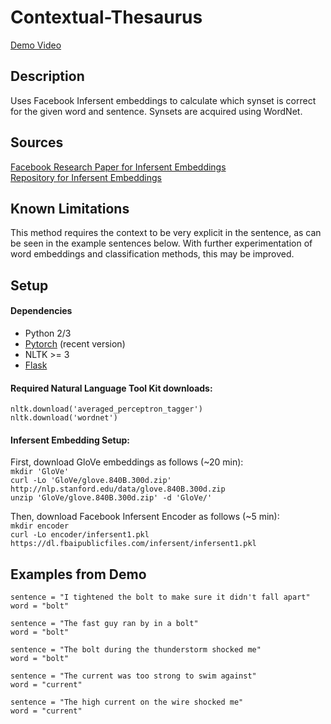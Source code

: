 # Contextual-Thesaurus
[Demo Video](https://youtu.be/shRAcu3UCY4)
## Description
Uses Facebook Infersent embeddings to calculate which synset is correct for the given word and sentence.
Synsets are acquired using WordNet.
## Sources
[Facebook Research Paper for Infersent Embeddings](https://arxiv.org/abs/1705.02364) <br/>
[Repository for Infersent Embeddings](https://github.com/facebookresearch/InferSent)
## Known Limitations
This method requires the context to be very explicit in the sentence, as can be seen in the example sentences below.
With further experimentation of word embeddings and classification methods, this may be improved.
## Setup
#### Dependencies
* Python 2/3
* [Pytorch](http://pytorch.org/) (recent version)
* NLTK >= 3
* [Flask](https://flask.palletsprojects.com/en/1.1.x/)
#### Required Natural Language Tool Kit downloads:
`nltk.download('averaged_perceptron_tagger')` <br/>
`nltk.download('wordnet')` <br/>
#### Infersent Embedding Setup: <br/>
First, download GloVe embeddings as follows (~20 min): <br/>
`mkdir 'GloVe'`  <br/>
`curl -Lo 'GloVe/glove.840B.300d.zip' http://nlp.stanford.edu/data/glove.840B.300d.zip` <br/>
`unzip 'GloVe/glove.840B.300d.zip' -d 'GloVe/'` <br/>

Then, download Facebook Infersent Encoder as follows (~5 min): <br/>
`mkdir encoder` <br/>
`curl -Lo encoder/infersent1.pkl https://dl.fbaipublicfiles.com/infersent/infersent1.pkl`

## Examples from Demo
`sentence = "I tightened the bolt to make sure it didn't fall apart"` <br/>
`word = "bolt"`

`sentence = "The fast guy ran by in a bolt"` <br/>
`word = "bolt"`

`sentence = "The bolt during the thunderstorm shocked me"` <br/>
`word = "bolt"`

`sentence = "The current was too strong to swim against"` <br/>
`word = "current"`

`sentence = "The high current on the wire shocked me"` <br/>
`word = "current"`
